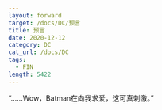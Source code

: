 ```yaml
---
layout: forward
target: /docs/DC/预言
title: 预言
date: 2020-12-12
category: DC
cat_url: /docs/DC
tags: 
  - FIN
length: 5422
---
```


“……Wow，Batman在向我求爱，这可真刺激。”
